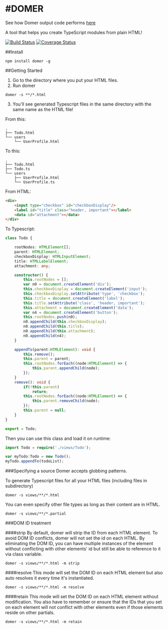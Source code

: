 #DOMER
========
See how Domer output code performs [here](http://jsperf.com/angular-vs-knockout-vs-ember/736)

A tool that helps you create TypeScript modules from plain HTML!

[![Build Status](https://travis-ci.org/staticfunction/domer.svg?branch=master)](https://travis-ci.org/staticfunction/domer)
[![Coverage Status](https://img.shields.io/coveralls/staticfunction/domer.svg)](https://coveralls.io/r/staticfunction/domer)

##Install
```shell
npm install domer -g
```

##Getting Started
1. Go to the directory where you put your HTML files.
2. Run domer
```shell
domer -s **/*.html
```
3. You'll see generated Typescript files in the same directory with the same name as the HTML file!

From this:
```shell
.
├── Todo.html
└── users
    └── UserProfile.html
```
To this:
```shell
.
├── Todo.html
├── Todo.ts
└── users
    ├── UserProfile.html
    └── UserProfile.ts
```
From HTML:
```html
<div>
    <input type="checkbox" id="checkboxDisplay"/>
    <label id="title" class="header, important"></label>
    <data id="attachment"></data>
</div>
```

To Typescript:

```ts
class Todo {

    rootNodes: HTMLElement[];
    parent: HTMLElement;
    checkboxDisplay: HTMLInputElement;
    title: HTMLLabelElement;
    attachment: any;

    constructor() {
        this.rootNodes = [];
        var n0 = document.createElement('div');
        this.checkboxDisplay = document.createElement('input');
        this.checkboxDisplay.setAttribute('type', 'checkbox');
        this.title = document.createElement('label');
        this.title.setAttribute('class', 'header, important');
        this.attachment = document.createElement('data');
        var n4 = document.createElement('button');
        this.rootNodes.push(n0);
        n0.appendChild(this.checkboxDisplay);
        n0.appendChild(this.title);
        n0.appendChild(this.attachment);
        n0.appendChild(n4);
    }

    appendTo(parent:HTMLElement): void {
        this.remove();
        this.parent = parent;
        this.rootNodes.forEach((node:HTMLElement) => {
            this.parent.appendChild(node);
        });
    }
    remove(): void {
        if(!this.parent)
            return;
        this.rootNodes.forEach((node:HTMLElement) => {
            this.parent.removeChild(node);
        });
        this.parent = null;
    }
}

export = Todo;
```

Then you can use this class and load it on runtime:

```ts
import Todo = require('./views/Todo');

var myTodo:Todo = new Todo();
myTodo.appendTo(todoList);

```

###Specifying a source
Domer accepts globbing patterns.

To generate Typescript files for all your HTML files (including files in subdirectory)

```shell
domer -s views/**/*.html
```

You can even specify other file types as long as their content are in HTML.

```shell
domer -s views/**/*.partial
```

###DOM ID treatment

####strip
By default, domer will strip the ID from each HTML element. To avoid DOM ID conflicts, domer will not set the id on each
HTML. By eliminating the DOM ID, you can have multiple instances of the element without conflicting with other elements' id but
still be able to reference to it via class variable.
```shell
domer -s views/**/*.html -m strip
```

####resolve
This mode will set the DOM ID on each HTML element but also auto resolves it every time it's instantiated.
```shell
domer -s views/**/*.html -m resolve
```

####retain
This mode will set the DOM ID on each HTML element without modification. You also have to remember or ensure that the IDs
that you set on each element will not conflict with other elements even if those elements reside on other partials.
```shell
domer -s views/**/*.html -m retain
```
